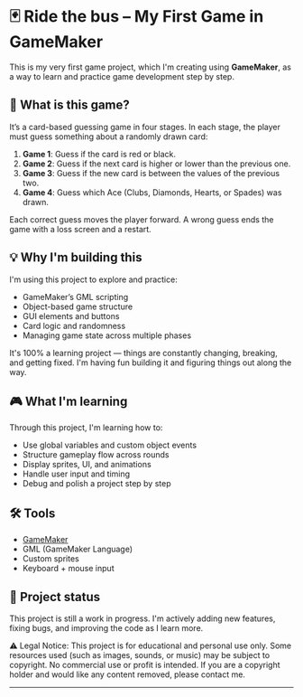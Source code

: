 # 🃏  Ride the bus – My First Game in GameMaker

This is my very first game project, which I'm creating using **GameMaker**, as a way to learn and practice game development step by step.

## 🎯 What is this game?

It’s a card-based guessing game in four stages. In each stage, the player must guess something about a randomly drawn card:

1. **Game 1**: Guess if the card is red or black.
2. **Game 2**: Guess if the next card is higher or lower than the previous one.
3. **Game 3**: Guess if the new card is between the values of the previous two.
4. **Game 4**: Guess which Ace (Clubs, Diamonds, Hearts, or Spades) was drawn.

Each correct guess moves the player forward. A wrong guess ends the game with a loss screen and a restart.

## 💡 Why I'm building this

I'm using this project to explore and practice:
- GameMaker’s GML scripting
- Object-based game structure
- GUI elements and buttons
- Card logic and randomness
- Managing game state across multiple phases

It's 100% a learning project — things are constantly changing, breaking, and getting fixed. I'm having fun building it and figuring things out along the way.

## 🎮 What I'm learning

Through this project, I'm learning how to:
- Use global variables and custom object events
- Structure gameplay flow across rounds
- Display sprites, UI, and animations
- Handle user input and timing
- Debug and polish a project step by step

## 🛠️ Tools

- [GameMaker](https://gamemaker.io/)
- GML (GameMaker Language)
- Custom sprites
- Keyboard + mouse input

## 🚧 Project status

This project is still a work in progress. I'm actively adding new features, fixing bugs, and improving the code as I learn more.

⚠️ Legal Notice: This project is for educational and personal use only. Some resources used (such as images, sounds, or music) may be subject to copyright. No commercial use or profit is intended. If you are a copyright holder and would like any content removed, please contact me.

---
